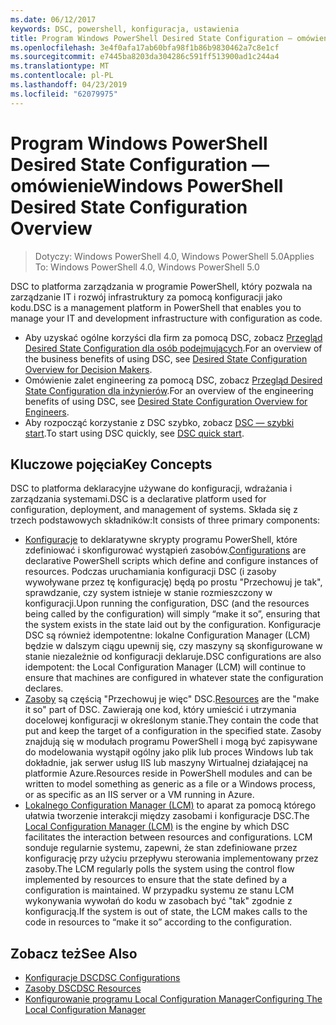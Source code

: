 ```yaml
---
ms.date: 06/12/2017
keywords: DSC, powershell, konfiguracja, ustawienia
title: Program Windows PowerShell Desired State Configuration — omówienie
ms.openlocfilehash: 3e4f0afa17ab60bfa98f1b86b9830462a7c8e1cf
ms.sourcegitcommit: e7445ba8203da304286c591ff513900ad1c244a4
ms.translationtype: MT
ms.contentlocale: pl-PL
ms.lasthandoff: 04/23/2019
ms.locfileid: "62079975"
---
```

# <a name="windows-powershell-desired-state-configuration-overview"></a><span data-ttu-id="76974-103">Program Windows PowerShell Desired State Configuration — omówienie</span><span class="sxs-lookup"><span data-stu-id="76974-103">Windows PowerShell Desired State Configuration Overview</span></span>

> <span data-ttu-id="76974-104">Dotyczy: Windows PowerShell 4.0, Windows PowerShell 5.0</span><span class="sxs-lookup"><span data-stu-id="76974-104">Applies To: Windows PowerShell 4.0, Windows PowerShell 5.0</span></span>

<span data-ttu-id="76974-105">DSC to platforma zarządzania w programie PowerShell, który pozwala na zarządzanie IT i rozwój infrastruktury za pomocą konfiguracji jako kodu.</span><span class="sxs-lookup"><span data-stu-id="76974-105">DSC is a management platform in PowerShell that enables you to manage your IT and development infrastructure with configuration as code.</span></span>

- <span data-ttu-id="76974-106">Aby uzyskać ogólne korzyści dla firm za pomocą DSC, zobacz [Przegląd Desired State Configuration dla osób podejmujących](decisionMaker.md).</span><span class="sxs-lookup"><span data-stu-id="76974-106">For an overview of the business benefits of using DSC, see [Desired State Configuration Overview for Decision Makers](decisionMaker.md).</span></span>
- <span data-ttu-id="76974-107">Omówienie zalet engineering za pomocą DSC, zobacz [Przegląd Desired State Configuration dla inżynierów](DscForEngineers.md).</span><span class="sxs-lookup"><span data-stu-id="76974-107">For an overview of the engineering benefits of using DSC, see [Desired State Configuration Overview for Engineers](DscForEngineers.md).</span></span>
- <span data-ttu-id="76974-108">Aby rozpocząć korzystanie z DSC szybko, zobacz [DSC — szybki start](../quickstarts/website-quickstart.md).</span><span class="sxs-lookup"><span data-stu-id="76974-108">To start using DSC quickly, see [DSC quick start](../quickstarts/website-quickstart.md).</span></span>

## <a name="key-concepts"></a><span data-ttu-id="76974-109">Kluczowe pojęcia</span><span class="sxs-lookup"><span data-stu-id="76974-109">Key Concepts</span></span>

<span data-ttu-id="76974-110">DSC to platforma deklaracyjne używane do konfiguracji, wdrażania i zarządzania systemami.</span><span class="sxs-lookup"><span data-stu-id="76974-110">DSC is a declarative platform used for configuration, deployment, and management of systems.</span></span> <span data-ttu-id="76974-111">Składa się z trzech podstawowych składników:</span><span class="sxs-lookup"><span data-stu-id="76974-111">It consists of three primary components:</span></span>

- <span data-ttu-id="76974-112">[Konfiguracje](../configurations/configurations.md) to deklaratywne skrypty programu PowerShell, które zdefiniować i skonfigurować wystąpień zasobów.</span><span class="sxs-lookup"><span data-stu-id="76974-112">[Configurations](../configurations/configurations.md) are declarative PowerShell scripts which define and configure instances of resources.</span></span>
    <span data-ttu-id="76974-113">Podczas uruchamiania konfiguracji DSC (i zasoby wywoływane przez tę konfigurację) będą po prostu "Przechowuj je tak", sprawdzanie, czy system istnieje w stanie rozmieszczony w konfiguracji.</span><span class="sxs-lookup"><span data-stu-id="76974-113">Upon running the configuration, DSC (and the resources being called by the configuration) will simply “make it so”, ensuring that the system exists in the state laid out by the configuration.</span></span>
    <span data-ttu-id="76974-114">Konfiguracje DSC są również idempotentne: lokalne Configuration Manager (LCM) będzie w dalszym ciągu upewnij się, czy maszyny są skonfigurowane w stanie niezależnie od konfiguracji deklaruje.</span><span class="sxs-lookup"><span data-stu-id="76974-114">DSC configurations are also idempotent: the Local Configuration Manager (LCM) will continue to ensure that machines are configured in whatever state the configuration declares.</span></span>
- <span data-ttu-id="76974-115">[Zasoby](../resources/resources.md) są częścią "Przechowuj je więc" DSC.</span><span class="sxs-lookup"><span data-stu-id="76974-115">[Resources](../resources/resources.md) are the "make it so" part of DSC.</span></span> <span data-ttu-id="76974-116">Zawierają one kod, który umieścić i utrzymania docelowej konfiguracji w określonym stanie.</span><span class="sxs-lookup"><span data-stu-id="76974-116">They contain the code that put and keep the target of a configuration in the specified state.</span></span>
    <span data-ttu-id="76974-117">Zasoby znajdują się w modułach programu PowerShell i mogą być zapisywane do modelowania wystąpił ogólny jako plik lub proces Windows lub tak dokładnie, jak serwer usług IIS lub maszyny Wirtualnej działającej na platformie Azure.</span><span class="sxs-lookup"><span data-stu-id="76974-117">Resources reside in PowerShell modules and can be written to model something as generic as a file or a Windows process, or as specific as an IIS server or a VM running in Azure.</span></span>
- <span data-ttu-id="76974-118">[Lokalnego Configuration Manager (LCM)](../managing-nodes/metaConfig.md) to aparat za pomocą którego ułatwia tworzenie interakcji między zasobami i konfiguracje DSC.</span><span class="sxs-lookup"><span data-stu-id="76974-118">The [Local Configuration Manager (LCM)](../managing-nodes/metaConfig.md) is the engine by which DSC facilitates the interaction between resources and configurations.</span></span>
    <span data-ttu-id="76974-119">LCM sonduje regularnie systemu, zapewni, że stan zdefiniowane przez konfigurację przy użyciu przepływu sterowania implementowany przez zasoby.</span><span class="sxs-lookup"><span data-stu-id="76974-119">The LCM regularly polls the system using the control flow implemented by resources to ensure that the state defined by a configuration is maintained.</span></span>
    <span data-ttu-id="76974-120">W przypadku systemu ze stanu LCM wykonywania wywołań do kodu w zasobach być "tak" zgodnie z konfiguracją.</span><span class="sxs-lookup"><span data-stu-id="76974-120">If the system is out of state, the LCM makes calls to the code in resources to “make it so” according to the configuration.</span></span>

## <a name="see-also"></a><span data-ttu-id="76974-121">Zobacz też</span><span class="sxs-lookup"><span data-stu-id="76974-121">See Also</span></span>

- [<span data-ttu-id="76974-122">Konfiguracje DSC</span><span class="sxs-lookup"><span data-stu-id="76974-122">DSC Configurations</span></span>](../configurations/configurations.md)
- [<span data-ttu-id="76974-123">Zasoby DSC</span><span class="sxs-lookup"><span data-stu-id="76974-123">DSC Resources</span></span>](../resources/resources.md)
- [<span data-ttu-id="76974-124">Konfigurowanie programu Local Configuration Manager</span><span class="sxs-lookup"><span data-stu-id="76974-124">Configuring The Local Configuration Manager</span></span>](../managing-nodes/metaConfig.md)
